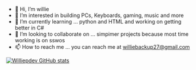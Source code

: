 - 👋 Hi, I’m willie 
- 👀 I’m interested in building PCs, Keyboards, gaming, music and more
- 🌱 I’m currently learning ... python and HTML and working on getting better in C#
- 💞️ I’m looking to collaborate on ... simpimer projects because most time working is on sswos
- 📫 How to reach me ... you can reach me at williebackup27@gmail.com

[![Williepdev GitHub stats](https://github-readme-stats.vercel.app/api?username=Williepdev)](https://github.com/anuraghazra/github-readme-stats)
<!---
Williepdev/Williepdev is a ✨ special ✨ repository because its `README.md` (this file) appears on your GitHub profile.
You can click the Preview link to take a look at your changes.
--->
